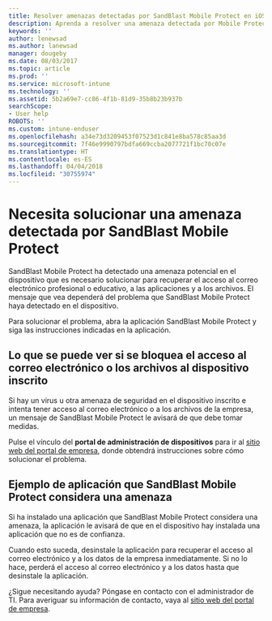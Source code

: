 ```yaml
---
title: Resolver amenazas detectadas por SandBlast Mobile Protect en iOS | Microsoft Docs
description: Aprenda a resolver una amenaza detectada por Mobile Protect en iOS.
keywords: ''
author: lenewsad
ms.author: lanewsad
manager: dougeby
ms.date: 08/03/2017
ms.topic: article
ms.prod: ''
ms.service: microsoft-intune
ms.technology: ''
ms.assetid: 5b2a69e7-cc86-4f1b-81d9-35b8b23b937b
searchScope:
- User help
ROBOTS: ''
ms.custom: intune-enduser
ms.openlocfilehash: a34e73d3209453f07523d1c841e8ba578c85aa3d
ms.sourcegitcommit: 7f46e9990797bdfa669ccba2077721f1bc70c07e
ms.translationtype: HT
ms.contentlocale: es-ES
ms.lasthandoff: 04/04/2018
ms.locfileid: "30755974"
---
```

# <a name="you-need-to-resolve-a-threat-found-by-sandblast-mobile-protect"></a>Necesita solucionar una amenaza detectada por SandBlast Mobile Protect

SandBlast Mobile Protect ha detectado una amenaza potencial en el dispositivo que es necesario solucionar para recuperar el acceso al correo electrónico profesional o educativo, a las aplicaciones y a los archivos. El mensaje que vea dependerá del problema que SandBlast Mobile Protect haya detectado en el dispositivo.

Para solucionar el problema, abra la aplicación SandBlast Mobile Protect y siga las instrucciones indicadas en la aplicación.

## <a name="what-you-might-see-if-your-enrolled-device-is-blocked-from-accessing-email-or-files"></a>Lo que se puede ver si se bloquea el acceso al correo electrónico o los archivos al dispositivo inscrito

Si hay un virus u otra amenaza de seguridad en el dispositivo inscrito e intenta tener acceso al correo electrónico o a los archivos de la empresa, un mensaje de SandBlast Mobile Protect le avisará de que debe tomar medidas.

Pulse el vínculo del **portal de administración de dispositivos** para ir al [sitio web del portal de empresa](http://portal.manage.microsoft.com), donde obtendrá instrucciones sobre cómo solucionar el problema.

## <a name="example-of-an-app-that-sandblast-mobile-protect-sees-as-a-threat"></a>Ejemplo de aplicación que SandBlast Mobile Protect considera una amenaza

Si ha instalado una aplicación que SandBlast Mobile Protect considera una amenaza, la aplicación le avisará de que en el dispositivo hay instalada una aplicación que no es de confianza.

Cuando esto suceda, desinstale la aplicación para recuperar el acceso al correo electrónico y a los datos de la empresa inmediatamente. Si no lo hace, perderá el acceso al correo electrónico y a los datos hasta que desinstale la aplicación.

¿Sigue necesitando ayuda? Póngase en contacto con el administrador de TI. Para averiguar su información de contacto, vaya al [sitio web del portal de empresa](http://portal.manage.microsoft.com).
